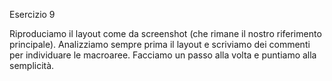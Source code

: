 Esercizio 9

Riproduciamo il layout come da screenshot (che rimane il nostro riferimento principale). Analizziamo sempre prima il layout e scriviamo dei commenti per individuare le macroaree. Facciamo un passo alla volta e puntiamo alla semplicità.
